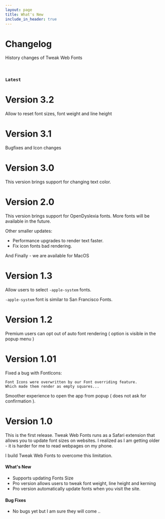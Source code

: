 ```yaml
---
layout: page
title: What's New
include_in_header: true
---
```


# Changelog
History changes of Tweak Web Fonts

<br>

### `Latest`
# **Version 3.2**
Allow to reset font sizes, font weight and line height

# **Version 3.1**
Bugfixes and Icon changes

# **Version 3.0**
This version brings support for changing text color.

# **Version 2.0**
This version brings support for OpenDyslexia fonts.
More fonts will be available in the future.

Other smaller updates:
- Performance upgrades to render text faster.
- Fix icon fonts bad rendering.

And Finally - we are available for MacOS

# **Version 1.3**
Allow users to select `-apple-system` fonts.

`-apple-system` font is similar to San Francisco Fonts.

# **Version 1.2**
Premium users can opt out of auto font rendering ( option is visible in the popup menu )

# **Version 1.01**
Fixed a bug with FontIcons:
````
Font Icons were overwritten by our Font overriding feature.
Which made them render as empty squares...
````

Smoother experience to open the app from popup ( does not ask for confirmation ).

# **Version 1.0**
This is the first release.
Tweak Web Fonts runs as a Safari extension that allows you to update font sizes on websites.
I realized as I am getting older - it is harder for me to read webpages on my phone.

I build Tweak Web Fonts to overcome this limitation.

#### What's New
- Supports updating Fonts Size
- Pro version allows users to tweak font weight, line height and kerning
- Pro version automatically update fonts when you visit the site.

#### Bug Fixes
- No bugs yet but I am sure they will come ..

<br>

